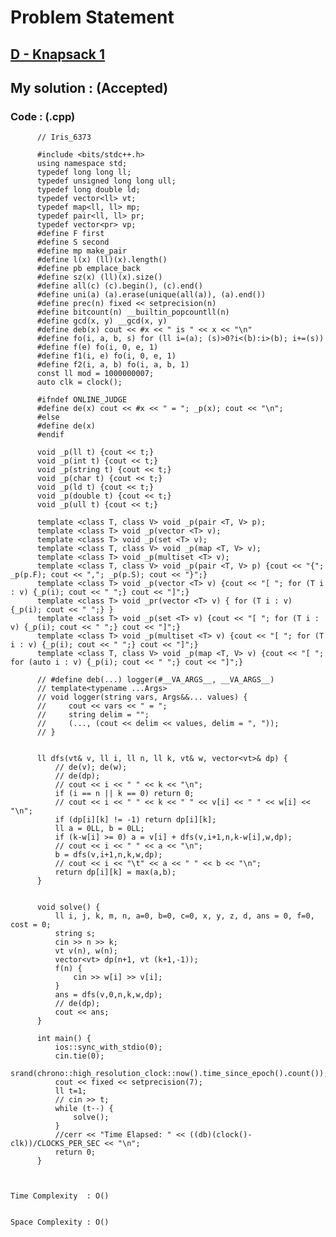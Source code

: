 # Problem Statement

## [D - Knapsack 1](https://atcoder.jp/contests/dp/tasks/dp_d)


## My solution :  (Accepted)

    
  
        
   ### Code : (.cpp)  
      
          // Iris_6373
 
          #include <bits/stdc++.h>
          using namespace std;
          typedef long long ll;
          typedef unsigned long long ull;
          typedef long double ld;
          typedef vector<ll> vt;
          typedef map<ll, ll> mp;
          typedef pair<ll, ll> pr;
          typedef vector<pr> vp;
          #define F first
          #define S second
          #define mp make_pair
          #define l(x) (ll)(x).length()
          #define pb emplace_back
          #define sz(x) (ll)(x).size()
          #define all(c) (c).begin(), (c).end()
          #define uni(a) (a).erase(unique(all(a)), (a).end())
          #define prec(n) fixed << setprecision(n)
          #define bitcount(n) __builtin_popcountll(n)
          #define gcd(x, y) __gcd(x, y)
          #define deb(x) cout << #x << " is " << x << "\n"
          #define fo(i, a, b, s) for (ll i=(a); (s)>0?i<(b):i>(b); i+=(s))
          #define f(e) fo(i, 0, e, 1)
          #define f1(i, e) fo(i, 0, e, 1)
          #define f2(i, a, b) fo(i, a, b, 1)
          const ll mod = 1000000007;
          auto clk = clock();

          #ifndef ONLINE_JUDGE
          #define de(x) cout << #x << " = "; _p(x); cout << "\n";
          #else
          #define de(x)
          #endif

          void _p(ll t) {cout << t;}
          void _p(int t) {cout << t;}
          void _p(string t) {cout << t;}
          void _p(char t) {cout << t;}
          void _p(ld t) {cout << t;}
          void _p(double t) {cout << t;}
          void _p(ull t) {cout << t;}

          template <class T, class V> void _p(pair <T, V> p);
          template <class T> void _p(vector <T> v);
          template <class T> void _p(set <T> v);
          template <class T, class V> void _p(map <T, V> v);
          template <class T> void _p(multiset <T> v);
          template <class T, class V> void _p(pair <T, V> p) {cout << "{"; _p(p.F); cout << ","; _p(p.S); cout << "}";}
          template <class T> void _p(vector <T> v) {cout << "[ "; for (T i : v) {_p(i); cout << " ";} cout << "]";}
          template <class T> void _pr(vector <T> v) { for (T i : v) {_p(i); cout << " ";} }
          template <class T> void _p(set <T> v) {cout << "[ "; for (T i : v) {_p(i); cout << " ";} cout << "]";}
          template <class T> void _p(multiset <T> v) {cout << "[ "; for (T i : v) {_p(i); cout << " ";} cout << "]";}
          template <class T, class V> void _p(map <T, V> v) {cout << "[ "; for (auto i : v) {_p(i); cout << " ";} cout << "]";}

          // #define deb(...) logger(#__VA_ARGS__, __VA_ARGS__)
          // template<typename ...Args>
          // void logger(string vars, Args&&... values) {
          //     cout << vars << " = ";
          //     string delim = "";
          //     (..., (cout << delim << values, delim = ", "));
          // }


          ll dfs(vt& v, ll i, ll n, ll k, vt& w, vector<vt>& dp) {
              // de(v); de(w);
              // de(dp);
              // cout << i << " " << k << "\n";
              if (i == n || k == 0) return 0;
              // cout << i << " " << k << " " << v[i] << " " << w[i] << "\n";
              if (dp[i][k] != -1) return dp[i][k];
              ll a = 0LL, b = 0LL;
              if (k-w[i] >= 0) a = v[i] + dfs(v,i+1,n,k-w[i],w,dp);
              // cout << i << " " << a << "\n";
              b = dfs(v,i+1,n,k,w,dp);
              // cout << i << "\t" << a << " " << b << "\n";
              return dp[i][k] = max(a,b);
          }


          void solve() {  
              ll i, j, k, m, n, a=0, b=0, c=0, x, y, z, d, ans = 0, f=0, cost = 0;
              string s;
              cin >> n >> k;
              vt v(n), w(n);
              vector<vt> dp(n+1, vt (k+1,-1));
              f(n) {
                  cin >> w[i] >> v[i];
              }
              ans = dfs(v,0,n,k,w,dp);
              // de(dp);
              cout << ans;
          }

          int main() {
              ios::sync_with_stdio(0);
              cin.tie(0);
              srand(chrono::high_resolution_clock::now().time_since_epoch().count());
              cout << fixed << setprecision(7);
              ll t=1;
              // cin >> t;
              while (t--) {
                  solve();
              }
              //cerr << "Time Elapsed: " << ((db)(clock()-clk))/CLOCKS_PER_SEC << "\n";
              return 0;
          }   



    Time Complexity  : O()
                       

    Space Complexity : O()  
                       
   
  
  
